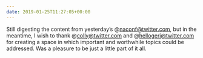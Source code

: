 ```yaml
---
date: 2019-01-25T11:27:05+00:00
---
```


Still digesting the content from yesterday’s @naconf@twitter.com, but in the meantime, I wish to thank @colly@twitter.com and @hellogeri@twitter.com for creating a space in which important and worthwhile topics could be addressed. Was a pleasure to be just a little part of it all.
